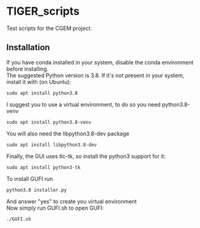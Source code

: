 # TIGER_scripts
Test scripts for the CGEM project.

## Installation
If you have conda installed in your system, disable the conda environment before installing.\
The suggested Python version is 3.8. If it's not present in your system, install it with (on Ubuntu):
```
sudo apt install python3.8 
```
I suggest you to use a virtual environment, to do so you need python3.8-venv
```
sudo apt install python3.8-venv
```
You will also need the libpython3.8-dev package
```
sudo apt install libpython3.8-dev
```
Finally, the GUI uses tlc-tk, so install the python3 support for it:
```
sudo apt install python3-tk
```

To install GUFI run
```
python3.8 installer.py
```
And answer "yes" to create you virtual environment\
Now simply run GUFI.sh to open GUFI:
```
./GUFI.sh
```